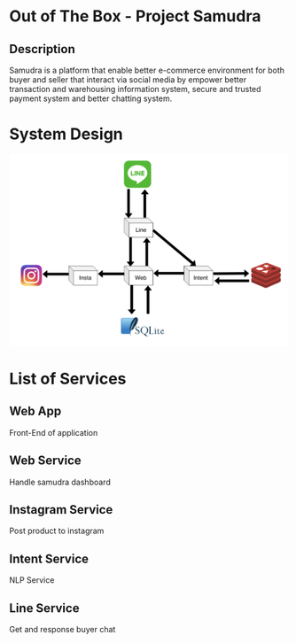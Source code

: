 # Out of The Box - Project Samudra
## Description
Samudra is a platform that enable better e-commerce environment for both buyer and seller that interact via social media by empower better transaction and warehousing information system, secure and trusted payment system and better chatting system.
# System Design
![System Design](./Docs/system.png)
# List of Services
## Web App
Front-End of application
## Web Service
Handle samudra dashboard
## Instagram Service
Post product to instagram
## Intent Service
NLP Service
## Line Service
Get and response buyer chat